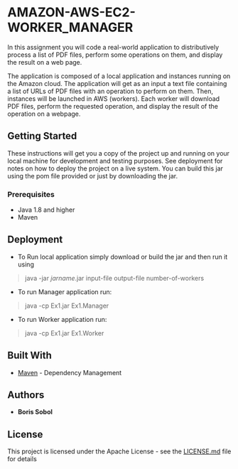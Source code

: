 # AMAZON-AWS-EC2-WORKER_MANAGER

In this assignment you will code a real-world application to distributively process a list of PDF files, perform some operations on them, and display the result on a web page. 

The application is composed of a local application and instances running on the Amazon cloud. The application will get as an input a text file containing a list of URLs of PDF files with an operation to perform on them. Then, instances will be launched in AWS (workers). Each worker will download PDF files, perform the requested operation, and display the result of the operation on a webpage.

## Getting Started

These instructions will get you a copy of the project up and running on your local machine for development and testing purposes. See deployment for notes on how to deploy the project on a live system.
You can build this jar using the pom file provided or just by downloading the jar.

### Prerequisites

* Java 1.8 and higher  
* Maven

## Deployment

* To Run local application simply download or build the jar and then run it using  
> java -jar *jarname*.jar input-file output-file number-of-workers <terminate>  
* To run Manager application run:
 > java -cp Ex1.jar Ex1.Manager
* To run Worker application run:
 > java -cp Ex1.jar Ex1.Worker

## Built With
* [Maven](https://maven.apache.org/) - Dependency Management

## Authors

* **Boris Sobol**

## License

This project is licensed under the Apache License - see the [LICENSE.md](LICENSE.md) file for details
